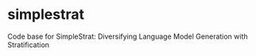 # simplestrat
Code base for SimpleStrat: Diversifying Language Model Generation with Stratification
